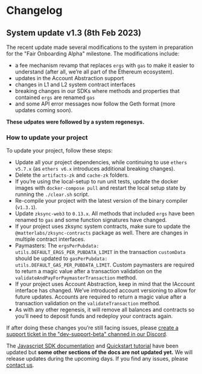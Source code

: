 # Changelog

## System update v1.3 (8th Feb 2023)

The recent update made several modifications to the system in preparation for the "Fair Onboarding Alpha" milestone. The modifications include:

- a fee mechanism revamp that replaces `ergs` with `gas` to make it easier to understand (after all, we’re all part of the Ethereum ecosystem).
- updates in the Account Abstraction support
- changes in L1 and L2 system contract interfaces
- breaking changes in our SDKs where methods and properties that contained `ergs` are renamed `gas`
- and some API error messages now follow the Geth format (more updates coming soon).

**These udpates were followed by a system regenesys.**

### How to update your project

To update your project, follow these steps:

- Update all your project dependencies, while continuing to use `ethers v5.7.x` (as `ethers v6.x` introduces additional breaking changes).
- Delete the `artifacts-zk` and `cache-zk` folders.
- If you’re using the local-setup to run unit tests, update the docker images with `docker-compose pull` and restart the local setup state by running the `./clear.sh` script.
- Re-compile your project with the latest version of the binary compiler (`v1.3.1`).
- Update `zksync-web3` to `0.13.x`. All methods that included `ergs` have been renamed to `gas` and some function signatures have changed.
- If your project uses zksync system contracts, make sure to update the `@matterlabs/zksync-contracts` package as well. There are changes in multiple contract interfaces.
- Paymasters: The `ergsPerPubdata: utils.DEFAULT_ERGS_PER_PUBDATA_LIMIT` in the transaction `customData` should be updated to `gasPerPubdata: utils.DEFAULT_GAS_PER_PUBDATA_LIMIT`. Custom paymasters are required to return a magic value after a transaction validation on the `validateAndPayForPaymasterTransaction` method.
- If your project uses Account Abstraction, keep in mind that the IAccount interface has changed. We’ve introduced account versioning to allow for future updates. Accounts are required to return a magic value after a transaction validation on the `validateTransaction` method.
- As with any other regenesis, it will remove all balances and contracts so you’ll need to deposit funds and redeploy your contracts again.

If after doing these changes you’re still facing issues, please [create a support ticket in the "dev-support-beta" channed in our Discord](https://join.zksync.dev/).

The [Javascript SDK documentation](../../api/js/getting-started.md) and [Quickstart tutorial](../developer-guides/hello-world.md) have been updated but **some other sections of the docs are not updated yet.** We will release updates during the upcoming days. If you find any issues, please [contact us]((https://join.zksync.dev/)).
